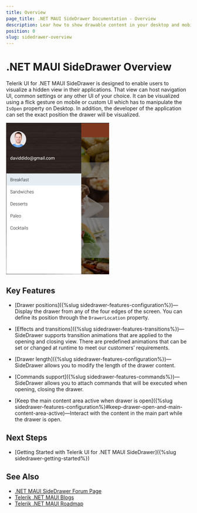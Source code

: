 ```yaml
---
title: Overview
page_title: .NET MAUI SideDrawer Documentation - Overview
description: Lear how to show drawable content in your desktop and mobile applications by using the Telerik UI for .NET MAUI SideDrawer control.
position: 0
slug: sidedrawer-overview
---
```


# .NET MAUI SideDrawer Overview

Telerik UI for .NET MAUI SideDrawer is designed to enable users to visualize a hidden view in their applications. That view can host navigation UI, common settings or any other UI of your choice. It can be visualized using a flick gesture on mobile or custom UI which has to manipulate the `IsOpen` property on Desktop. In addition, the developer of the application can set the exact position the drawer will be visualized.

![SideDrawer example](images/sidedrawer-overview.png) 

## Key Features

* [Drawer positions]({%slug sidedrawer-features-configuration%})&mdash;Display the drawer from any of the four edges of the screen. You can define its position through the `DrawerLocation` property.

* [Effects and transitions]({%slug sidedrawer-features-transitions%})&mdash;SideDrawer supports transition animations that are applied to the opening and closing view. There are predefined animations that can be set or changed at runtime to meet our customers’ requirements.

* [Drawer length]({%slug sidedrawer-features-configuration%})&mdash;SideDrawer allows you to modify the length of the drawer content.

* [Commands support]({%slug sidedrawer-features-commands%})&mdash;SideDrawer allows you to attach commands that will be executed when opening, closing the drawer.

* [Keep the main content area active when drawer is open]({%slug sidedrawer-features-configuration%}#keep-drawer-open-and-main-content-area-active)&mdash;Interact with the content in the main part while the drawer is open.

## Next Steps

- [Getting Started with Telerik UI for .NET MAUI SideDrawer]({%slug sidedrawer-getting-started%})

## See Also

- [.NET MAUI SideDrawer Forum Page](https://www.telerik.com/forums/maui?tagId=1938)
- [Telerik .NET MAUI Blogs](https://www.telerik.com/blogs/mobile-net-maui)
- [Telerik .NET MAUI Roadmap](https://www.telerik.com/support/whats-new/maui-ui/roadmap)
